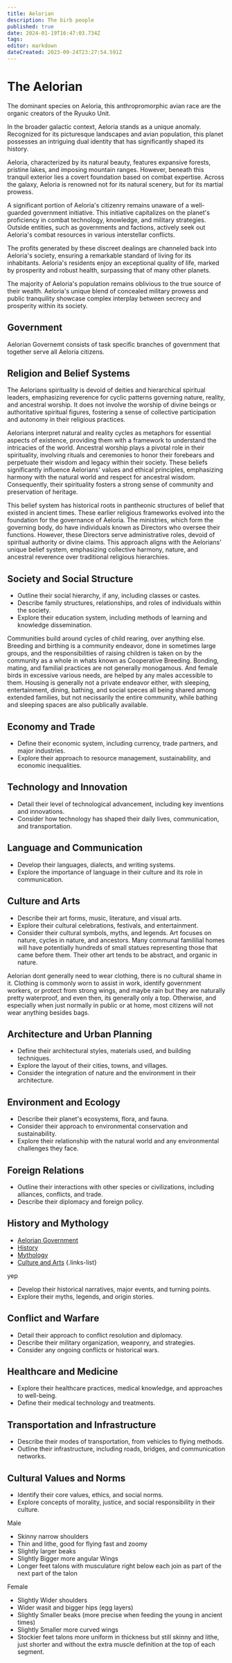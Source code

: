 ```yaml
---
title: Aelorian
description: The birb people
published: true
date: 2024-01-19T16:47:03.734Z
tags: 
editor: markdown
dateCreated: 2023-09-24T23:27:54.591Z
---
```


# The Aelorian
The dominant species on Aeloria, this anthropromorphic avian race are the organic creators of the Ryuuko Unit. 

In the broader galactic context, Aeloria stands as a unique anomaly. Recognized for its picturesque landscapes and avian population, this planet possesses an intriguing dual identity that has significantly shaped its history.

Aeloria, characterized by its natural beauty, features expansive forests, pristine lakes, and imposing mountain ranges. However, beneath this tranquil exterior lies a covert foundation based on combat expertise. Across the galaxy, Aeloria is renowned not for its natural scenery, but for its martial prowess.

A significant portion of Aeloria's citizenry remains unaware of a well-guarded government initiative. This initiative capitalizes on the planet's proficiency in combat technology, knowledge, and military strategies. Outside entities, such as governments and factions, actively seek out Aeloria's combat resources in various interstellar conflicts.

The profits generated by these discreet dealings are channeled back into Aeloria's society, ensuring a remarkable standard of living for its inhabitants. Aeloria's residents enjoy an exceptional quality of life, marked by prosperity and robust health, surpassing that of many other planets.

The majority of Aeloria's population remains oblivious to the true source of their wealth. Aeloria's unique blend of concealed military prowess and public tranquility showcase complex interplay between secrecy and prosperity within its society.
## Government
Aelorian Governemt consists of task specific branches of government that together serve all Aeloria citizens.

## Religion and Belief Systems
The Aelorians spirituality is devoid of deities and hierarchical spiritual leaders, emphasizing reverence for cyclic patterns governing nature, reality, and ancestral worship. It does not involve the worship of divine beings or authoritative spiritual figures, fostering a sense of collective participation and autonomy in their religious practices.

Aelorians interpret natural and reality cycles as metaphors for essential aspects of existence, providing them with a framework to understand the intricacies of the world. Ancestral worship plays a pivotal role in their spirituality, involving rituals and ceremonies to honor their forebears and perpetuate their wisdom and legacy within their society. These beliefs significantly influence Aelorians' values and ethical principles, emphasizing harmony with the natural world and respect for ancestral wisdom. Consequently, their spirituality fosters a strong sense of community and preservation of heritage.

This belief system has historical roots in pantheonic structures of belief that existed in ancient times. These earlier religious frameworks evolved into the foundation for the governance of Aeloria. The ministries, which form the governing body, do have individuals known as Directors who oversee their functions. However, these Directors serve administrative roles, devoid of spiritual authority or divine claims. This approach aligns with the Aelorians' unique belief system, emphasizing collective harmony, nature, and ancestral reverence over traditional religious hierarchies.



## Society and Social Structure
- Outline their social hierarchy, if any, including classes or castes.
- Describe family structures, relationships, and roles of individuals within the society.
- Explore their education system, including methods of learning and knowledge dissemination.

Communities build around cycles of child rearing, over anything else. Breeding and birthing is a community endeavor, done in sometimes large groups, and the responsibilities of raising children is taken on by the community as a whole in whats known as Cooperative Breeding. Bonding, mating, and familial practices are not generally monogamous. And female birds in excessive various needs, are helped by any males accessible to them.
Housing is generally not a private endeavor either, with sleeping, entertainment, dining, bathing, and social speces all being shared among extended families, but not necissarily the entire community, while bathing and sleeping spaces are also publically available.

## Economy and Trade
- Define their economic system, including currency, trade partners, and major industries.
- Explore their approach to resource management, sustainability, and economic inequalities.

## Technology and Innovation
- Detail their level of technological advancement, including key inventions and innovations.
- Consider how technology has shaped their daily lives, communication, and transportation.

## Language and Communication
- Develop their languages, dialects, and writing systems.
- Explore the importance of language in their culture and its role in communication.

## Culture and Arts
- Describe their art forms, music, literature, and visual arts.
- Explore their cultural celebrations, festivals, and entertainment.
- Consider their cultural symbols, myths, and legends.
Art focuses on nature, cycles in nature, and ancestors. Many communal famililial homes will have potentially hundreds of small statues representing those that came before them. Their other art tends to be abstract, and organic in nature.

Aelorian dont generally need to wear clothing, there is no cultural shame in it. Clothing is commonly worn to assist in work, identify government workers, or protect from strong wings, and maybe rain but they are naturally pretty waterproof, and even then, its generally only a top. Otherwise, and especially when just normally in public or at home, most citizens will not wear anything besides bags.


## Architecture and Urban Planning
- Define their architectural styles, materials used, and building techniques.
- Explore the layout of their cities, towns, and villages.
- Consider the integration of nature and the environment in their architecture.

## Environment and Ecology
- Describe their planet's ecosystems, flora, and fauna.
- Consider their approach to environmental conservation and sustainability.
- Explore their relationship with the natural world and any environmental challenges they face.

## Foreign Relations
- Outline their interactions with other species or civilizations, including alliances, conflicts, and trade.
- Describe their diplomacy and foreign policy.

## History and Mythology
- [Aelorian Government](/en/reference/species/aelorian/government)
- [History](/en/reference/species/aelorian/history)
- [Mythology](/en/reference/species/aelorian/mythology)
- [Culture and Arts](/en/reference/species/aelorian/culture)
{.links-list}

yep
- Develop their historical narratives, major events, and turning points.
- Explore their myths, legends, and origin stories.
## Conflict and Warfare
- Detail their approach to conflict resolution and diplomacy.
- Describe their military organization, weaponry, and strategies.
- Consider any ongoing conflicts or historical wars.

## Healthcare and Medicine
- Explore their healthcare practices, medical knowledge, and approaches to well-being.
- Define their medical technology and treatments.

## Transportation and Infrastructure
- Describe their modes of transportation, from vehicles to flying methods.
- Outline their infrastructure, including roads, bridges, and communication networks.

## Cultural Values and Norms
- Identify their core values, ethics, and social norms.
- Explore concepts of morality, justice, and social responsibility in their culture.


Male
- Skinny narrow shoulders
- Thin and lithe, good for flying fast and zoomy
- Slightly larger beaks
- Slightly Bigger more angular Wings
- Longer feet talons with musculature right below each join as part of the next part of the talon

Female
- Slightly Wider shoulders
- Wider wasit and bigger hips (egg layers)
- Slightly Smaller beaks (more precise when feeding the young in ancient times)
- Slightly Smaller more curved wings
- Stockier feet talons more uniform in thickness but still skinny and lithe, just shorter and without the extra muscle definition at the top of each segment.